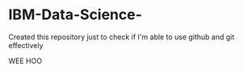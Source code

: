 # IBM-Data-Science-
Created this repository just to check if I'm able to use github and git effectively

WEE HOO
